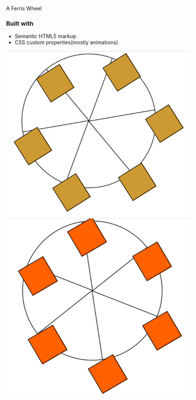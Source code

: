 A Ferris Wheel

### Built with

- Semantic HTML5 markup
- CSS custom properties(mostly animations)

![](img/Screenshot%20(433).png)
![](img/Screenshot%20(434).png)



